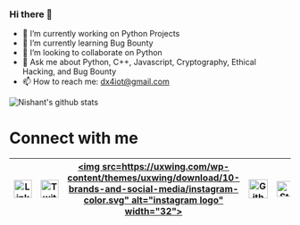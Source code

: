 ### Hi there 👋

<!--
**dx4iot/dx4iot** is a ✨ _special_ ✨ repository because its `README.md` (this file) appears on your GitHub profile. -->

- 🔭 I’m currently working on Python Projects
- 🌱 I’m currently learning Bug Bounty
- 👯 I’m looking to collaborate on Python
- 💬 Ask me about Python, C++, Javascript, Cryptography, Ethical Hacking, and Bug Bounty
- 📫 How to reach me: dx4iot@gmail.com


![Nishant's github stats](https://github-readme-stats.vercel.app/api?username=dx4iot&show_icons=true&hide_border=true)

# Connect with me
| [<img src="https://uxwing.com/wp-content/themes/uxwing/download/10-brands-and-social-media/linkedin-square-color.svg" alt="Linkedin Logo" width="32">](https://www.linkedin.com/in/dx4iot/) | [<img src="https://cdn.svgporn.com/logos/twitter.svg" alt="Twitter Logo" width="32">](https://twitter.com/dx4iot) | [<img src=https://uxwing.com/wp-content/themes/uxwing/download/10-brands-and-social-media/instagram-color.svg" alt="instagram logo" width="32">](https://www.instagram.com/dx4iot/)| [<img src="https://cdn.svgporn.com/logos/github-icon.svg" alt="Github logo" width="34">](https://github.com/dx4iot) | [<img src="https://cdn.svgporn.com/logos/stackoverflow-icon.svg" alt="Stackoverflow Logo" width="28">](https://stackoverflow.com/users/13324078/dx4iot) | [<img src="https://cdn.svgporn.com/logos/medium.svg" alt="Medium Logo" width="30">](https://medium.com/@dx4iot) | [<img src="https://cdn.svgporn.com/logos/google-gmail.svg" alt="Gmail logo" height="32">](mailto:dx4iot@gmail.com)
|:---:|:---:|:---:|:---:|:---:|:---:|:---:|
